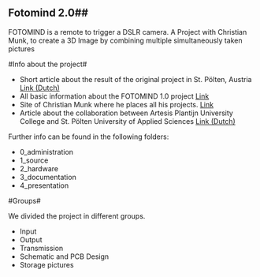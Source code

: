 ## Fotomind 2.0##
 FOTOMIND is a remote to trigger a DSLR camera.
 A Project with Christian Munk, to create a 3D Image by combining multiple simultaneously taken pictures

#Info about the project#


-  Short article about the result of the original project in St. Pölten, Austria
   [Link (Dutch)](http://eaict.ap.be/animation-summer-arduino-interaktiv/)
- All basic information about the FOTOMIND 1.0 project
   [Link](http://www.animationsummer.at/arduino-interaktiv/)
- Site of Christian Munk where he places all his projects.
   [Link](http://www.progressivefactory.com/)
- Article about the collaboration between Artesis Plantijn University College    and St. Pölten University of Applied Sciences
   [Link (Dutch)](https://www.ap.be/nieuws/experiment-met-computer-van-de-toekomst/2178)


Further info can be found in the following folders:

 * 0_administration
 * 1_source
 * 2_hardware
 * 3_documentation
 * 4_presentation

#Groups#

We divided the project in different groups.

- Input
- Output
- Transmission
- Schematic and PCB Design
- Storage pictures
